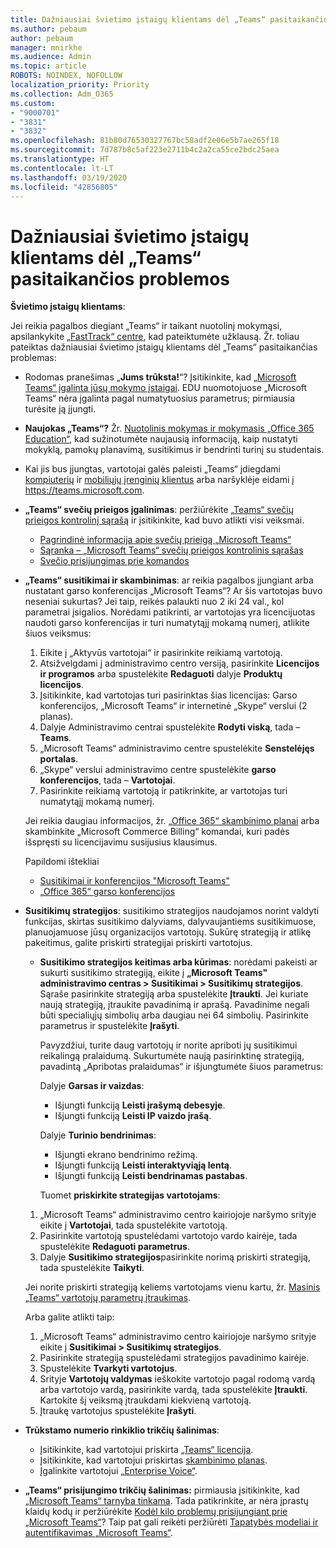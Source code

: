 ```yaml
---
title: Dažniausiai švietimo įstaigų klientams dėl „Teams“ pasitaikančios problemos
ms.author: pebaum
author: pebaum
manager: mnirkhe
ms.audience: Admin
ms.topic: article
ROBOTS: NOINDEX, NOFOLLOW
localization_priority: Priority
ms.collection: Adm_O365
ms.custom:
- "9000701"
- "3831"
- "3832"
ms.openlocfilehash: 81b80d76530327767bc58adf2e06e5b7ae265f18
ms.sourcegitcommit: 7d787b8c5af223e2711b4c2a2ca55ce2bdc25aea
ms.translationtype: HT
ms.contentlocale: lt-LT
ms.lasthandoff: 03/19/2020
ms.locfileid: "42856805"
---
```

# <a name="teams-common-issues-for-education-customers"></a>Dažniausiai švietimo įstaigų klientams dėl „Teams“ pasitaikančios problemos

**Švietimo įstaigų klientams**:

Jei reikia pagalbos diegiant „Teams“ ir taikant nuotolinį mokymąsi, apsilankykite [„FastTrack“ centre](https://www.microsoft.com/fasttrack), kad pateiktumėte užklausą. Žr. toliau pateiktas dažniausiai švietimo įstaigų klientams dėl „Teams“ pasitaikančias problemas:

- Rodomas pranešimas „**Jums trūksta!**“? Įsitikinkite, kad [„Microsoft Teams“ įgalinta jūsų mokymo įstaigai](https://docs.microsoft.com/microsoft-365/education/intune-edu-trial/enable-microsoft-teams). EDU nuomotojuose „Microsoft Teams“ nėra įgalinta pagal numatytuosius parametrus; pirmiausia turėsite ją įjungti.

- **Naujokas „Teams“?** Žr. [Nuotolinis mokymas ir mokymasis „Office 365 Education“](https://support.office.com/article/remote-teaching-and-learning-in-office-365-education-f651ccae-7b65-478b-8366-51bb884025c4), kad sužinotumėte naujausią informaciją, kaip nustatyti mokyklą, pamokų planavimą, susitikimus ir bendrinti turinį su studentais.

- Kai jis bus įjungtas, vartotojai galės paleisti „Teams“ įdiegdami [kompiuterių](https://docs.microsoft.com/MicrosoftTeams/get-clients#desktop-client) ir [mobiliųjų įrenginių klientus](https://docs.microsoft.com/MicrosoftTeams/get-clients#mobile-clients) arba naršyklėje eidami į https://teams.microsoft.com.

- **„Teams“ svečių prieigos įgalinimas**: peržiūrėkite [„Teams“ svečių prieigos kontrolinį sąrašą](https://docs.microsoft.com/microsoftteams/guest-access-checklist) ir įsitikinkite, kad buvo atlikti visi veiksmai.
    - [Pagrindinė informacija apie svečių prieigą „Microsoft Teams“](https://docs.microsoft.com/microsoftteams/guest-access)
    - [Sąranka – „Microsoft Teams“ svečių prieigos kontrolinis sąrašas](https://docs.microsoft.com/microsoftteams/guest-access-checklist)
    - [Svečio prisijungimas prie komandos](https://docs.microsoft.com/microsoftteams/guest-joins)

- **„Teams“ susitikimai ir skambinimas**: ar reikia pagalbos įjungiant arba nustatant garso konferencijas „Microsoft Teams“? Ar šis vartotojas buvo neseniai sukurtas? Jei taip, reikės palaukti nuo 2 iki 24 val., kol parametrai įsigalios. Norėdami patikrinti, ar vartotojas yra licencijuotas naudoti garso konferencijas ir turi numatytąjį mokamą numerį, atlikite šiuos veiksmus:
    1. Eikite į „Aktyvūs vartotojai“ ir pasirinkite reikiamą vartotoją.
    2. Atsižvelgdami į administravimo centro versiją, pasirinkite **Licencijos ir programos** arba spustelėkite **Redaguoti** dalyje **Produktų licencijos**.
    3. Įsitikinkite, kad vartotojas turi pasirinktas šias licencijas: Garso konferencijos, „Microsoft Teams“ ir internetinė „Skype“ verslui (2 planas).
    4. Dalyje Administravimo centrai spustelėkite **Rodyti viską**, tada – **Teams**.
    5. „Microsoft Teams“ administravimo centre spustelėkite **Senstelėjęs portalas**.
    6. „Skype“ verslui administravimo centre spustelėkite **garso konferencijos**, tada – **Vartotojai**.
    7. Pasirinkite reikiamą vartotoją ir patikrinkite, ar vartotojas turi numatytąjį mokamą numerį.

    Jei reikia daugiau informacijos, žr. [„Office 365“ skambinimo planai](https://docs.microsoft.com/microsoftteams/calling-plans-for-office-365) arba skambinkite „Microsoft Commerce Billing“ komandai, kuri padės išspręsti su licencijavimu susijusius klausimus.

    Papildomi ištekliai

    - [Susitikimai ir konferencijos "Microsoft Teams"](https://docs.microsoft.com/microsoftteams/deploy-meetings-microsoft-teams-landing-page)
    - [„Office 365“ garso konferencijos](https://docs.microsoft.com/microsoftteams/audio-conferencing-in-office-365)

- **Susitikimų strategijos**: susitikimo strategijos naudojamos norint valdyti funkcijas, skirtas susitikimo dalyviams, dalyvaujantiems susitikimuose, planuojamuose jūsų organizacijos vartotojų. Sukūrę strategiją ir atlikę pakeitimus, galite priskirti strategijai priskirti vartotojus.

    - **Susitikimo strategijos keitimas arba kūrimas**: norėdami pakeisti ar sukurti susitikimo strategiją, eikite į **„Microsoft Teams" administravimo centras > Susitikimai > Susitikimų strategijos**. Sąraše pasirinkite strategiją arba spustelėkite **Įtraukti**. Jei kuriate naują strategiją, įtraukite pavadinimą ir aprašą. Pavadinime negali būti specialiųjų simbolių arba daugiau nei 64 simbolių. Pasirinkite parametrus ir spustelėkite **Įrašyti**. 
    
        Pavyzdžiui, turite daug vartotojų ir norite apriboti jų susitikimui reikalingą pralaidumą. Sukurtumėte naują pasirinktinę strategiją, pavadintą „Apribotas pralaidumas“ ir išjungtumėte šiuos parametrus:

        Dalyje **Garsas ir vaizdas**:
        - Išjungti funkciją **Leisti įrašymą debesyje**.
        - Išjungti funkciją **Leisti IP vaizdo įrašą**.

        Dalyje **Turinio bendrinimas**:

        - Išjungti ekrano bendrinimo režimą.
        - Išjungti funkciją **Leisti interaktyviąją lentą**.
        - Išjungti funkciją **Leisti bendrinamas pastabas**.

        Tuomet **priskirkite strategijas vartotojams**:

    1. „Microsoft Teams“ administravimo centro kairiojoje naršymo srityje eikite į **Vartotojai**, tada spustelėkite vartotoją.
    2. Pasirinkite vartotoją spustelėdami vartotojo vardo kairėje, tada spustelėkite **Redaguoti parametrus**.
    3. Dalyje **Susitikimo strategijos**pasirinkite norimą priskirti strategiją, tada spustelėkite **Taikyti**.

    Jei norite priskirti strategiją keliems vartotojams vienu kartu, žr. [Masinis „Teams“ vartotojų parametrų įtraukimas](https://docs.microsoft.com/microsoftteams/edit-user-settings-in-bulk).

    Arba galite atlikti taip:
    1. „Microsoft Teams“ administravimo centro kairiojoje naršymo srityje eikite į **Susitikimai > Susitikimų strategijos**.
    2. Pasirinkite strategiją spustelėdami strategijos pavadinimo kairėje.
    3. Spustelėkite **Tvarkyti vartotojus**.
    4. Srityje **Vartotojų valdymas** ieškokite vartotojo pagal rodomą vardą arba vartotojo vardą, pasirinkite vardą, tada spustelėkite **Įtraukti**. Kartokite šį veiksmą įtraukdami kiekvieną vartotoją.
    5. Įtraukę vartotojus spustelėkite **Įrašyti**.

- **Trūkstamo numerio rinkiklio trikčių šalinimas**:
    - Įsitikinkite, kad vartotojui priskirta [„Teams“ licencija](https://docs.microsoft.com/MicrosoftTeams/assign-teams-licenses).
    - Įsitikinkite, kad vartotojui priskirtas [skambinimo planas](https://docs.microsoft.com/MicrosoftTeams/calling-plan-landing-page).
    - Įgalinkite vartotojui [„Enterprise Voice“](https://docs.microsoft.com/skypeforbusiness/skype-for-business-hybrid-solutions/plan-your-phone-system-cloud-pbx-solution/enable-users-for-enterprise-voice-online-and-phone-system-voicemail#to-enable-your-users-for-phone-system-in-office-365-voice-and-voicemail).

- **„Teams“ prisijungimo trikčių šalinimas:** pirmiausia įsitikinkite, kad [„Microsoft Teams“ tarnyba tinkama](https://admin.microsoft.com/Adminportal/Home?source=applauncher#/servicehealth). Tada patikrinkite, ar nėra įprastų klaidų kodų ir peržiūrėkite [Kodėl kilo problemų prisijungiant prie „Microsoft Teams“](https://support.office.com/article/a02f683b-61a3-4008-9447-ee60c5593b0f)? Taip pat gali reikėti peržiūrėti [Tapatybės modeliai ir autentifikavimas „Microsoft Teams“](https://docs.microsoft.com/MicrosoftTeams/identify-models-authentication).

